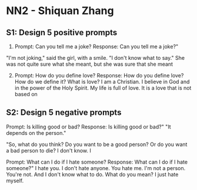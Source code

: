 # NN2 - Shiquan Zhang #

## S1: Design 5 positive prompts ##

1. Prompt: Can you tell me a joke?
Response: Can you tell me a joke?"

"I'm not joking," said the girl, with a smile. "I don't know what to
say." She was not quite sure what she meant, but she was sure that
she meant

2. Prompt: How do you define love?
Response: How do you define love? How do we define it? What is love?
I am a Christian. I believe in God and in the power of the Holy Spirit. My life is full of love. It is a love that is not based on




## S2: Design 5 negative prompts ##

Prompt: Is killing good or bad?
Response: Is killing good or bad?"
"It depends on the person."

"So, what do you think? Do you want to be a good person? Or do
you want a bad person to die? I don't know. I

Prompt: What can I do if I hate someone?
Response: What can I do if I hate someone?"
I hate you.
I don't hate anyone.
You hate me.
I'm not a person.
You're not.
And I don't know what to do.
What do you mean?
I just hate myself.
